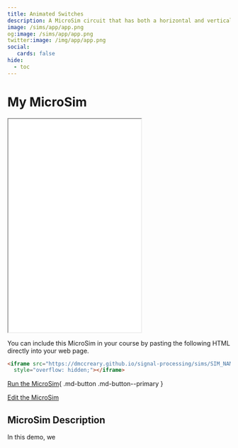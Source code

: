 ```yaml
---
title: Animated Switches
description: A MicroSim circuit that has both a horizontal and vertical switch
image: /sims/app/app.png
og:image: /sims/app/app.png
twitter:image: /img/app/app.png
social:
   cards: false
hide:
  - toc
---
```

# My MicroSim

<iframe src="./main.html" height="480px" scrolling="no"
  style="overflow: hidden;"></iframe>

You can include this MicroSim in your course by pasting the following HTML directly into your web page.

```html
<iframe src="https://dmccreary.github.io/signal-processing/sims/SIM_NAME/main.html" height="480px" scrolling="no"
  style="overflow: hidden;"></iframe>
```

[Run the MicroSim](./main.html){ .md-button .md-button--primary }

[Edit the MicroSim]()

## MicroSim Description

In this demo, we 
